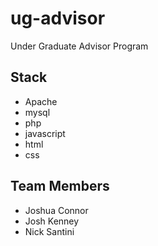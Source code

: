 # ug-advisor
Under Graduate Advisor Program
## Stack
- Apache
- mysql
- php
- javascript
- html
- css
## Team Members
- Joshua Connor
- Josh Kenney
- Nick Santini
